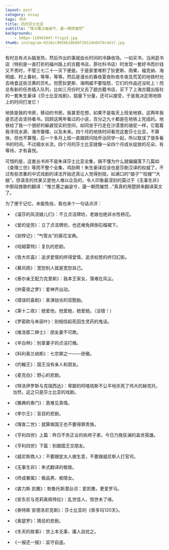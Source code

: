 ```yaml
---
layout: post
category: essay
tags: 书评
title: 四月莎士比亚
subtitle: “惟兰蕙之幽姿兮，蘧一朝而摧焚”
backgrounds:
    - 500px-118943047-frigid.jpg
thumb: instagram-0318cc9056b186ddf1912de8478c441f.jpg
---
```


有时总有点头脑发热，然后作出的事就由长时间的冷静收场。一如买书，当闲逛书店（特别是一直打折的福州路上的古籍书店，原社科书店）时发现一套好书而价钱又不贵时，不管三七二十一买下便是。于是家里堆积了狄更斯、雨果、福克纳、海明威、村上春树，等等，等等。然后是漫长的春夜夏夜秋夜冬夜及荒芜的地铁时光去啃食这些泛黄的页札。但愿狄更斯、海明威不要恼怒，它们的作品还没轮上！而总有新的任务插入队列，比如三月份时又去了趟古籍书店，买下了上海古籍出版社的一套朱生豪译《莎士比亚戏剧》，掂量下分量，还可以接受，于是我决定用地铁上的时间打发它！

地铁是我的书房，移动的书房。我甚至在想，如果不是每天上班坐地铁，这两年我是否还会坚持看书。回顾这两年看过的小说，百分之九十都是在地铁上完成的。地铁给了我一个很好的躲避现实的空间，如同坐于行走在沙漠里的骆驼一样，它载着我寻找水源、海市蜃楼、以及未来。四个月的地铁时间看完这套莎士比亚，不算快，但也不算慢，后一个多月上班一直跟顾问陆乔治同学一起，所以耽误了很多看书的时间。不过细水长流，四个月的莎士比亚就像一朵四个月成长绽放的花朵，有等待，才有喜悦。

可惜的是，这套丛书并不是朱译莎士比亚全集，搞不懂为什么就偏偏落下几篇如《查理三世》等而不整个全集，鸡肋啊！朱生豪译应该也是莎剧汉译的权威了，不过有些浓重的中式戏剧的译法开始还真让人觉得别扭，如满口的“娘子”“桂嫂”“大娘”。但语言的优美又是他人难以企及的，令人印象最深刻的莫过于《无事生非》中那段挽歌的翻译：“惟兰蕙之幽姿兮，蘧一朝而摧焚…”真真的用楚辞来翻译英文了。

为了便于记忆，未能免俗，我也来个一句话点评：


* 《温莎的风流娘儿们》：不立贞洁牌坊，老娘也绝非水性杨花。

* 《爱的徒劳》：立了贞洁牌坊，也还难免拜倒石榴裙下。

* 《驯悍记》：“气管炎”的葵花宝典。

* 《哈姆雷特》：复仇的悲剧。

* 《皆大欢喜》：追求爱情的终得爱情，追求权势的终归幻影。

* 《暴风雨》：宽恕别人就是宽恕自己。

* 《泰尔亲王配力克里斯》：我本王家女，落难在风尘。

* 《仲夏夜之梦》：爱神齐出动。

* 《错误的喜剧》：表演拙劣的双胞胎。

* 《第十二夜》：她爱他，他爱她，她爱她。（没错！）

* 《罗密欧与朱丽叶》：别相信起死回生灵药的鬼话。

* 《维洛那二绅士》：朋友妻不可欺。

* 《辛白林》：别拿妻子的贞洁打赌。

* 《科利奥兰纳斯》：七宗罪之一——骄傲。

* 《约翰王》：国王没有亲人和朋友。

* 《麦克白》：野心的悲剧。

* 《特洛伊罗斯与克瑞西达》：卑鄙的阿喀琉斯不公平地杀死了伟大的赫克托，当然，这之只是莎士比亚的戏剧。

* 《雅典的泰门》：患难见真情。

* 《李尔王》：盲目的悲剧。

* 《理查二世》：就算做国王也不要得罪贵族。

* 《亨利四世》上篇：昨日不务正业的纨绔子弟，今日力挽狂澜的盖世英雄。

* 《亨利四世》下篇：别跟国王交朋友。

* 《威尼斯商人》：不要跟犹太人做生意，不要跟威尼斯人打官司。

* 《无事生非》：朱式翻译的极致。

* 《终成眷属》：极品男，痴情女。

* 《裘力斯 凯撒》：勃鲁托斯潜台词：爱凯撒，更爱罗马。

* 《安东尼与克莉奥佩特拉》：乱世佳人，惊世未了缘。

* 《泰特斯 安德洛尼克斯》：莎士比亚的《索多玛120天》。

* 《奥瑟罗》：猜忌的悲剧。

* 《冬天的故事》：世上本无事，庸人自扰之。

* 《一报还一报》：监守自盗。
